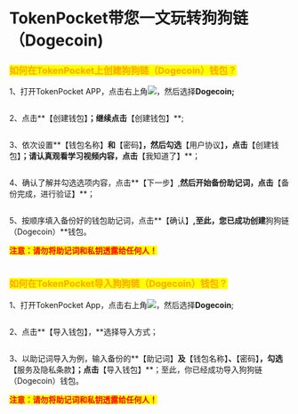 # TokenPocket带您一文玩转狗狗链（Dogecoin)

### <mark style="color:orange;">如何在TokenPocket上创建狗狗链（Dogecoin）钱包？</mark>

1、打开TokenPocket APP，点击右上角![](<../../.gitbook/assets/image (3).png>)，然后选择**Dogecoin;**

<figure><img src="../../.gitbook/assets/image (1) (1).png" alt=""><figcaption></figcaption></figure>

2、点击**【创建钱包】**；继续点击**【创建钱包】**;

<figure><img src="../../.gitbook/assets/image (5).png" alt=""><figcaption></figcaption></figure>

3、依次设置**【钱包名称】**和**【密码】**，然后勾选**【用户协议】**，点击**【创建钱包】**；请认真观看学习视频内容，点击**【我知道了】**；

<figure><img src="../../.gitbook/assets/image (8).png" alt=""><figcaption></figcaption></figure>

4、确认了解并勾选选项内容，点击**【下一步】,**然后开始备份助记词，点击**【备份完成，进行验证】**；

<figure><img src="../../.gitbook/assets/image.png" alt=""><figcaption></figcaption></figure>

5、按顺序填入备份好的钱包助记词，点击**【确认】**,至此，您已成功创建**狗狗链（Dogecoin）**钱包。

<mark style="color:red;">**注意：请勿将助记词和私钥透露给任何人！**</mark>

<figure><img src="../../.gitbook/assets/image (4).png" alt=""><figcaption></figcaption></figure>

### <mark style="color:orange;">**如何在TokenPocket导入狗狗链（Dogecoin）钱包？**</mark>

1、打开TokenPocket App，点击右上角![](<../../.gitbook/assets/image (9).png>)，然后选择**Dogecoin**;

<figure><img src="../../.gitbook/assets/image (6).png" alt=""><figcaption></figcaption></figure>

2、点击**【导入钱包】，**选择导入方式；

<figure><img src="../../.gitbook/assets/image (7).png" alt=""><figcaption></figcaption></figure>

3、以助记词导入为例，输入备份的**【助记词】**及**【钱包名称】**、**【密码】**，勾选**【服务及隐私条款】**；点击**【导入钱包】**；至此，你已经成功导入狗狗链（Dogecoin）钱包。

<mark style="color:red;">**注意：请勿将助记词和私钥透露给任何人！**</mark>

<figure><img src="../../.gitbook/assets/image (10).png" alt=""><figcaption></figcaption></figure>
